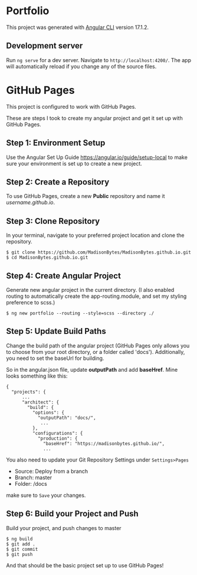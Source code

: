 # Portfolio

This project was generated with [Angular CLI](https://github.com/angular/angular-cli) version 17.1.2.

## Development server

Run `ng serve` for a dev server. Navigate to `http://localhost:4200/`. The app will automatically reload if you change any of the source files.

# GitHub Pages

This project is configured to work with GitHub Pages. 

These are steps I took to create my angular project and get it set up with GitHub Pages.

## Step 1: Environment Setup

Use the Angular Set Up Guide https://angular.io/guide/setup-local to make sure your environment is set up to create a new project.

## Step 2: Create a Repository

To use GitHub Pages, create a new **Public** repository and name it _username.github.io_.

## Step 3: Clone Repository

In your terminal, navigate to your preferred project location and clone the repository.

```
$ git clone https://github.com/MadisonBytes/MadisonBytes.github.io.git
$ cd MadisonBytes.github.io.git
```

## Step 4: Create Angular Project

Generate new angular project in the current directory. (I also enabled routing to automatically create the app-routing.module, and set my styling preference to scss.)

```
$ ng new portfolio --routing --style=scss --directory ./
```

## Step 5: Update Build Paths

Change the build path of the angular project (GitHub Pages only allows you to choose from your root directory, or a folder called 'docs'). Additionally, you need to set the baseUrl for building.

So in the angular.json file, update **outputPath** and add **baseHref**. Mine looks something like this:

```
{
  "projects": {
      ... 
      "architect": {
        "build": {
          "options": {
            "outputPath": "docs/",
             ...
          },
          "configurations": {
            "production": {
              "baseHref": "https://madisonbytes.github.io/",
              ...
```

You also need to update your Git Repository Settings under `Settings>Pages` 

- Source: Deploy from a branch
- Branch: master
- Folder: /docs

make sure to `Save` your changes.

## Step 6: Build your Project and Push

Build your project, and push changes to master

```
$ ng build
$ git add .
$ git commit
$ git push
```

And that should be the basic project set up to use GitHub Pages!
